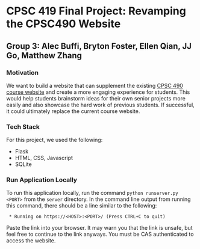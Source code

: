 # CPSC 419 Final Project: Revamping the CPSC490 Website

## Group 3: Alec Buffi, Bryton Foster, Ellen Qian, JJ Go, Matthew Zhang

### Motivation

We want to build a website that can supplement the existing [CPSC 490 course website](https://dus.cs.yale.edu/490.html) and create a more engaging experience for students. This would help students brainstorm ideas for their own senior projects more easily and also showcase the hard work of previous students. If successful, it could ultimately replace the current course website. 

### Tech Stack

For this project, we used the following:

* Flask
* HTML, CSS, Javascript
* SQLite

### Run Application Locally

To run this application locally, run the command `python runserver.py <PORT>` from the `server` directory. In the command line output from running this command, there should be a line similar to the following:

``` * Running on https://<HOST>:<PORT>/ (Press CTRL+C to quit)```

Paste the link into your browser. It may warn you that the link is unsafe, but feel free to continue to the link anyways. You must be CAS authenticated to access the website.
